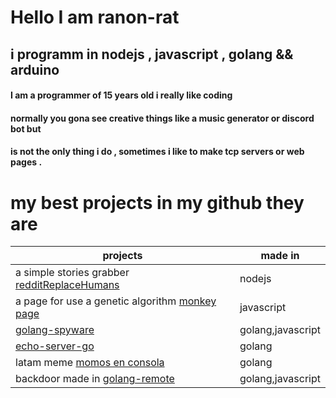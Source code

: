 
# Hello I am ranon-rat
## i programm in nodejs , javascript , golang && arduino

<h4>I am a programmer of 15 years old i really like coding </h4>
<h4>normally you gona see creative things like a music generator or discord bot but</h4>
<h4>is not the only thing i do , sometimes i like to make tcp servers or web pages .</h4>
<h1> my best projects in my github they are </h1>





| projects                                                                                            | made in           |
|-----------------------------------------------------------------------------------------------------|-------------------|
| a simple stories grabber [redditReplaceHumans](https://github.com/pythonBoy123/redditReplaceHumans) | nodejs            |
| a page for use a genetic algorithm [monkey page](https://ranon-rat.github.io/monkeyPage/)           | javascript        |
| [golang-spyware](https://github.com/ranon-rat/golang-spyware)                                       | golang,javascript |
| [echo-server-go](https://githåub.com/ranon-rat/echo-server-go)                                      | golang            |
| latam meme [momos en consola](https://github.com/ranon-rat/when-haces-tus-momos-en-consola)         | golang            |
| backdoor made in  [golang-remote](https://github.com/ranon-rat/golang-remote)                       | golang,javascript |

